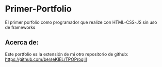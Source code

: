 # Primer-Portfolio
El primer porfolio como programador que realize con HTML-CSS-JS sin uso de frameworks

## Acerca de:
Este portfolio es la extensión de mi otro repositorio de github:
https://github.com/berseKIEL/TPOProgIII

